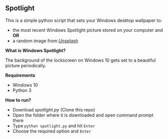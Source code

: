 Spotlight
-------------

This is a simple python script that sets your Windows desktop wallpaper to:
- the most recent Windows Spotlight picture stored on your computer and **OR**
- a random image from [*Unsplash*](https://unsplash.com)

**What is Windows Spotlight?**

The background of the lockscreen on Windows 10 gets set to a beautiful picture periodically.

**Requirements**
- Windows 10
- Python 3

**How to run?**

- Download *spotlight.py* (Clone this repo)
- Open the folder where it is downloaded and open command prompt there
- Type ```python spotlight.py``` and hit ```Enter```
- Choose the required option and ```Enter```
